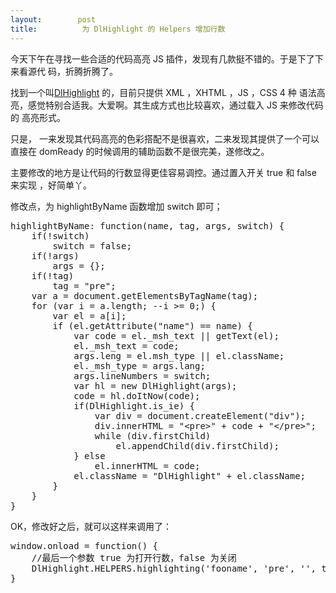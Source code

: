 ```yaml
---
layout:        post
title:          为 DlHighlight 的 Helpers 增加行数
---
```

今天下午在寻找一些合适的代码高亮 JS 插件，发现有几款挺不错的。于是下了下来看源代
码，折腾折腾了。

找到一个叫<a href="http://mihai.bazon.net/projects/javascript-syntax-highlighting-engine"
title="DlHighlight" >DlHighlight</a> 的，目前只提供 XML ，XHTML ，JS ，CSS 4 种
语法高亮，感觉特别合适我。大爱啊。其生成方式也比较喜欢，通过载入 JS 来修改代码的
高亮形式。

只是， 一来发现其代码高亮的色彩搭配不是很喜欢，二来发现其提供了一个可以直接在
domReady 的时候调用的辅助函数不是很完美，遂修改之。

主要修改的地方是让代码的行数显得更佳容易调控。通过置入开关 true 和 false 来实现
，好简单丫。

修改点，为 highlightByName 函数增加 switch 即可；
<pre name="colorcode" class="js">
highlightByName: function(name, tag, args, switch) {
    if(!switch)
        switch = false;
    if(!args)
        args = {};
    if(!tag)
        tag = "pre";
    var a = document.getElementsByTagName(tag);
    for (var i = a.length; --i >= 0;) {
        var el = a[i];
        if (el.getAttribute("name") == name) {
            var code = el._msh_text || getText(el);
            el._msh_text = code;
            args.leng = el.msh_type || el.className;
            el._msh_type = args.lang;
            args.lineNumbers = switch;
            var hl = new DlHighlight(args);
            code = hl.doItNow(code);
            if(DlHighlight.is_ie) {
                var div = document.createElement("div");
                div.innerHTML = "&lt;pre&gt;" + code + "&lt;/pre&gt;";
                while (div.firstChild)
                    el.appendChild(div.firstChild);
            } else
                el.innerHTML = code;
            el.className = "DlHighlight" + el.className;
        }
    }
}
</pre>

OK，修改好之后，就可以这样来调用了：
    
<pre name="colorcode" class="js">
window.onload = function() {
    //最后一个参数 true 为打开行数，false 为关闭
    DlHighlight.HELPERS.highlighting('fooname', 'pre', '', true);
}
</pre>
